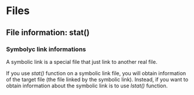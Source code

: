 # Files

## File information: stat()




### Symbolyc link informations

A symbolic link is a special file that just link to another real file.

If you use *stat()* function on a symbolic link file, you will obtain information of the target file (the file linked by the symbolic link). Instead, if you want to obtain information about the symbolic link is to use *lstat()* function.




